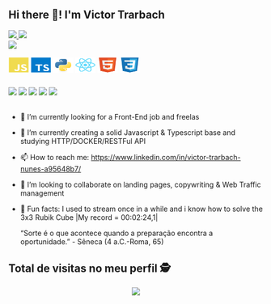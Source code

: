 ## Hi there 🤘! I'm Victor Trarbach

  <div>
    <a href="https://github.com/VictorTrarbach">
      <img height="180em" src="https://github-readme-stats.vercel.app/api?username=VictorTrarbach&show_icons=true&theme=radical&include_all_commits=true&count_private=true&layout=compact"/>
      <img height="180em" src="https://github-readme-stats.vercel.app/api/top-langs/?username=VictorTrarbach&layout=compact&langs_count=8&theme=radical"data-canonical-src="https://github-readme-stats.vercel.app/api?username=VictorTrarbach&show_icons=true&theme=radical&line_height=27&include_all_commits=true"/>
    </a>
  </div>
  
  <a align="center" href="https://github.com/VictorTrarbach">
    <img align="center" height="140em"; height: auto; src="https://github-readme-stats.vercel.app/api/wakatime?username=VTNS&theme=radical&layout=compact" data-canonical- src="https://github-readme-stats.vercel.app/api/wakatime?username=VTNS&theme=radical&layout=compact"; style="max-width: 100%;">
  </a>
 
  
  <div style="display: inline_block"><br>
    <img align="center" alt="VTNS-Js" height="30" width="40" src="https://raw.githubusercontent.com/devicons/devicon/master/icons/javascript/javascript-plain.svg">
    <img align="center" alt="VTNS-Ts" height="30" width="40" src="https://raw.githubusercontent.com/devicons/devicon/master/icons/typescript/typescript-plain.svg">
    <img align="center" alt="VTNS-Js" height="30" width="40" src="https://raw.githubusercontent.com/devicons/devicon/master/icons/python/python-original.svg">
    <img align="center" alt="VTNS-React" height="30" width="40" src="https://raw.githubusercontent.com/devicons/devicon/master/icons/react/react-original.svg">
    <img align="center" alt="VTNS-HTML" height="30" width="40" src="https://raw.githubusercontent.com/devicons/devicon/master/icons/html5/html5-original.svg">
    <img align="center" alt="VTNS-CSS" height="30" width="40" src="https://raw.githubusercontent.com/devicons/devicon/master/icons/css3/css3-original.svg">
    <!--<img align="right" alt="VTNS-pic" height="150" style="border-radius:50px;" src="">-->
  </div>

  ##
  
<div>
    <a href="https://www.instagram.com/ovictortrarbach/" target="_blank"><img src="https://img.shields.io/badge/-Instagram-%23E4405F?style=for-the-badge&logo=instagram&logoColor=white" target="_blank"></a>
    <a href="https://www.twitch.tv/bigtemon" target="_blank"><img src="https://img.shields.io/badge/Twitch-9146FF?style=for-the-badge&logo=twitch&logoColor=white" target="_blank"></a>
   <a href="https://discord.gg/Zvy8XWmM" target="_blank"><img src="https://img.shields.io/badge/Discord-7289DA?style=for-the-badge&logo=discord&logoColor=white" target="_blank"></a> 
    <a href = "mailto:vtnsdev@gmail.com"><img src="https://img.shields.io/badge/-Gmail-%23333?style=for-the-badge&logo=gmail&logoColor=white" target="_blank"></a>
    <a href="https://www.linkedin.com/in/victor-trarbach-nunes-a95648b7/" target="_blank"><img src="https://img.shields.io/badge/-LinkedIn-%230077B5?style=for-the-badge&logo=linkedin&logoColor=white" target="_blank"></a> 
  </div>
  <br>
  
- 🔭 I’m currently looking for a Front-End job and freelas
  
- 🌱 I’m currently creating a solid Javascript & Typescript base and studying HTTP/DOCKER/RESTFul API
  
- 📫 How to reach me: https://www.linkedin.com/in/victor-trarbach-nunes-a95648b7/
  
- 👯 I’m looking to collaborate on landing pages, copywriting & Web Traffic management
  
- 🎪 Fun facts: I used to stream once in a while and i know how to solve the 3x3 Rubik Cube |My record = 00:02:24,1|

  “Sorte é o que acontece quando a preparação encontra a oportunidade.” - Sêneca (4 a.C.-Roma, 65)
  
 <p align="center"> 

   ## <text align="center">Total de visitas no meu perfil :detective:</text> <br>
 <p align="center"> 
   <img alingn="center" src="https://profile-counter.glitch.me/VTNSCC/count.svg" />
 </p>

</p>
 
